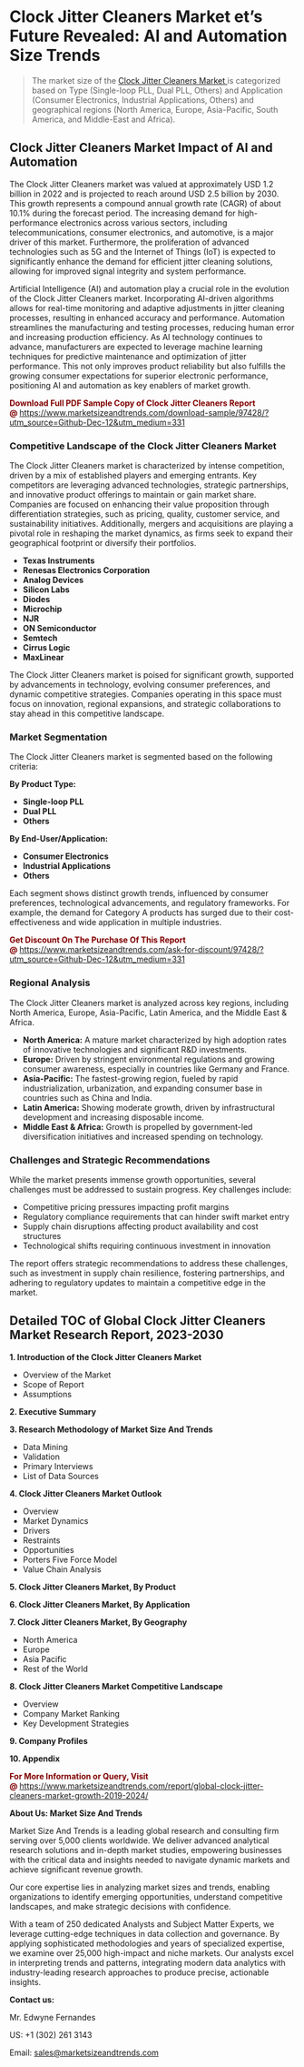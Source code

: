 <H1>Clock Jitter Cleaners Market et’s Future Revealed: AI and Automation Size Trends</H1><blockquote><p>The market size of the <a href="https://www.marketsizeandtrends.com/download-sample/97428/?utm_source=Github-Dec-12&amp;utm_medium=331" target="_blank">Clock Jitter Cleaners Market </a>is categorized based on Type (Single-loop PLL, Dual PLL, Others) and Application (Consumer Electronics, Industrial Applications, Others) and geographical regions (North America, Europe, Asia-Pacific, South America, and Middle-East and Africa).</p></blockquote><p><h2>Clock Jitter Cleaners Market Impact of AI and Automation</h2><p>The Clock Jitter Cleaners market was valued at approximately USD 1.2 billion in 2022 and is projected to reach around USD 2.5 billion by 2030. This growth represents a compound annual growth rate (CAGR) of about 10.1% during the forecast period. The increasing demand for high-performance electronics across various sectors, including telecommunications, consumer electronics, and automotive, is a major driver of this market. Furthermore, the proliferation of advanced technologies such as 5G and the Internet of Things (IoT) is expected to significantly enhance the demand for efficient jitter cleaning solutions, allowing for improved signal integrity and system performance.</p><p>Artificial Intelligence (AI) and automation play a crucial role in the evolution of the Clock Jitter Cleaners market. Incorporating AI-driven algorithms allows for real-time monitoring and adaptive adjustments in jitter cleaning processes, resulting in enhanced accuracy and performance. Automation streamlines the manufacturing and testing processes, reducing human error and increasing production efficiency. As AI technology continues to advance, manufacturers are expected to leverage machine learning techniques for predictive maintenance and optimization of jitter performance. This not only improves product reliability but also fulfills the growing consumer expectations for superior electronic performance, positioning AI and automation as key enablers of market growth.</p></p><p><strong><span style="color: #800000;">Download Full PDF Sample Copy of Clock Jitter Cleaners Report @</span>&nbsp;</strong><a href="https://www.marketsizeandtrends.com/download-sample/97428/?utm_source=Github-Dec-12&amp;utm_medium=331">https://www.marketsizeandtrends.com/download-sample/97428/?utm_source=Github-Dec-12&amp;utm_medium=331</a></p><h3>Competitive Landscape of the Clock Jitter Cleaners Market</h3><p>The Clock Jitter Cleaners market is characterized by intense competition, driven by a mix of established players and emerging entrants. Key competitors are leveraging advanced technologies, strategic partnerships, and innovative product offerings to maintain or gain market share. Companies are focused on enhancing their value proposition through differentiation strategies, such as pricing, quality, customer service, and sustainability initiatives. Additionally, mergers and acquisitions are playing a pivotal role in reshaping the market dynamics, as firms seek to expand their geographical footprint or diversify their portfolios.</p><p><strong><p><ul><li>Texas Instruments </li><li> Renesas Electronics Corporation </li><li> Analog Devices </li><li> Silicon Labs </li><li> Diodes </li><li> Microchip </li><li> NJR </li><li> ON Semiconductor </li><li> Semtech </li><li> Cirrus Logic </li><li> MaxLinear</p></li></ul></p></strong></p><p>The Clock Jitter Cleaners market is poised for significant growth, supported by advancements in technology, evolving consumer preferences, and dynamic competitive strategies. Companies operating in this space must focus on innovation, regional expansions, and strategic collaborations to stay ahead in this competitive landscape.</p><h3>Market Segmentation</h3><p>The Clock Jitter Cleaners market is segmented based on the following criteria:</p><p><strong>By Product Type:</strong></p><p><strong><p><ul><li>Single-loop PLL </li><li> Dual PLL </li><li> Others</p></li></ul></p></strong></p><p><strong>By End-User/Application:</strong></p><p><strong><p><ul><li>Consumer Electronics </li><li> Industrial Applications </li><li> Others</p></li></ul></p></strong></p><p>Each segment shows distinct growth trends, influenced by consumer preferences, technological advancements, and regulatory frameworks. For example, the demand for Category A products has surged due to their cost-effectiveness and wide application in multiple industries.</p><p><strong><span style="color: #800000;">Get Discount On The Purchase Of This Report @&nbsp;</span></strong><a href="https://www.marketsizeandtrends.com/ask-for-discount/97428/?utm_source=Github-Dec-12&amp;utm_medium=331">https://www.marketsizeandtrends.com/ask-for-discount/97428/?utm_source=Github-Dec-12&amp;utm_medium=331</a></p><h3>Regional Analysis</h3><p>The Clock Jitter Cleaners market is analyzed across key regions, including North America, Europe, Asia-Pacific, Latin America, and the Middle East &amp; Africa.</p><ul><li><strong>North America:</strong> A mature market characterized by high adoption rates of innovative technologies and significant R&amp;D investments.</li><li><strong>Europe:</strong> Driven by stringent environmental regulations and growing consumer awareness, especially in countries like Germany and France.</li><li><strong>Asia-Pacific:</strong> The fastest-growing region, fueled by rapid industrialization, urbanization, and expanding consumer base in countries such as China and India.</li><li><strong>Latin America:</strong> Showing moderate growth, driven by infrastructural development and increasing disposable income.</li><li><strong>Middle East &amp; Africa:</strong> Growth is propelled by government-led diversification initiatives and increased spending on technology.</li></ul><h3>Challenges and Strategic Recommendations</h3><p>While the market presents immense growth opportunities, several challenges must be addressed to sustain progress. Key challenges include:</p><ul><li>Competitive pricing pressures impacting profit margins</li><li>Regulatory compliance requirements that can hinder swift market entry</li><li>Supply chain disruptions affecting product availability and cost structures</li><li>Technological shifts requiring continuous investment in innovation</li></ul><p>The report offers strategic recommendations to address these challenges, such as investment in supply chain resilience, fostering partnerships, and adhering to regulatory updates to maintain a competitive edge in the market.</p><h2>Detailed TOC of Global Clock Jitter Cleaners Market Research Report, 2023-2030</h2><p><strong>1. Introduction of the Clock Jitter Cleaners Market</strong></p><ul><li>Overview of the Market</li><li>Scope of Report</li><li>Assumptions&nbsp;</li></ul><p><strong>2. Executive Summary</strong></p><p><strong>3. Research Methodology of <strong>Market Size And Trends</strong></strong></p><ul><li>Data Mining</li><li>Validation</li><li>Primary Interviews</li><li>List of Data Sources&nbsp;</li></ul><p><strong>4. Clock Jitter Cleaners Market Outlook</strong></p><ul><li>Overview</li><li>Market Dynamics</li><li>Drivers</li><li>Restraints</li><li>Opportunities</li><li>Porters Five Force Model</li><li>Value Chain Analysis&nbsp;</li></ul><p><strong>5. Clock Jitter Cleaners Market, By Product</strong></p><p><strong>6. Clock Jitter Cleaners Market, By Application</strong></p><p><strong>7. Clock Jitter Cleaners Market, By Geography</strong></p><ul><li>North America</li><li>Europe</li><li>Asia Pacific</li><li>Rest of the World&nbsp;</li></ul><p><strong>8. Clock Jitter Cleaners Market Competitive Landscape</strong></p><ul><li>Overview</li><li>Company Market Ranking</li><li>Key Development Strategies&nbsp;</li></ul><p><strong>9. Company Profiles</strong></p><p><strong>10. Appendix</strong></p><p><strong><span style="color: #800000;">For More Information or Query, Visit @&nbsp;</span></strong><a href="https://www.marketsizeandtrends.com/report/global-clock-jitter-cleaners-market-growth-2019-2024/">https://www.marketsizeandtrends.com/report/global-clock-jitter-cleaners-market-growth-2019-2024/</a></p><p></p><p><strong>About Us:&nbsp;Market Size And Trends</strong></p><p>Market Size And Trends&nbsp;is a leading global research and consulting firm serving over 5,000 clients worldwide. We deliver advanced analytical research solutions and in-depth market studies, empowering businesses with the critical data and insights needed to navigate dynamic markets and achieve significant revenue growth.</p><p>Our core expertise lies in analyzing market sizes and trends, enabling organizations to identify emerging opportunities, understand competitive landscapes, and make strategic decisions with confidence.</p><p>With a team of 250 dedicated Analysts and Subject Matter Experts, we leverage cutting-edge techniques in data collection and governance. By applying sophisticated methodologies and years of specialized expertise, we examine over 25,000 high-impact and niche markets. Our analysts excel in interpreting trends and patterns, integrating modern data analytics with industry-leading research approaches to produce precise, actionable insights.</p><p><strong>Contact us:</strong></p><p>Mr. Edwyne Fernandes</p><p>US: +1 (302) 261 3143</p><p>Email: <a href="mailto:sales@marketsizeandtrends.com">sales@marketsizeandtrends.com</a>&nbsp;</p>
